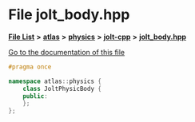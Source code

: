 

# File jolt\_body.hpp

[**File List**](files.md) **>** [**atlas**](dir_1e6ffef027cfcf7ded3287660b505c9f.md) **>** [**physics**](dir_40e4880a491f87475db52b6f14fdb765.md) **>** [**jolt-cpp**](dir_4275702edcca8362402a3c9bf0161df7.md) **>** [**jolt\_body.hpp**](jolt__body_8hpp.md)

[Go to the documentation of this file](jolt__body_8hpp.md)


```C++
#pragma once

namespace atlas::physics {
    class JoltPhysicBody {
    public:
    };
};
```


